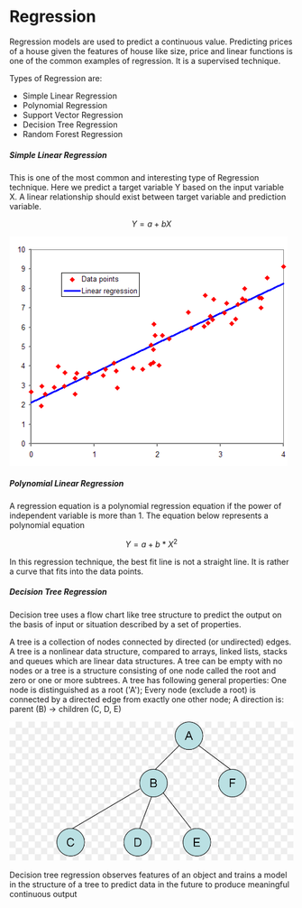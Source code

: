# Regression

Regression models are used to predict a continuous value. Predicting prices of a house given the features of house like size, price and linear functions is one of the common examples of regression. It is a supervised technique.

Types of Regression are:

 - Simple Linear Regression
 - Polynomial Regression
 - Support Vector Regression
 - Decision Tree Regression
 - Random Forest Regression

##### Simple Linear Regression

This is one of the most common and interesting type of Regression technique. Here we predict a target variable Y based on the input variable X. A linear relationship should exist between target variable and prediction variable.

$$Y = a + bX$$

![Simple regression](simple_regression.png)


##### Polynomial Linear Regression

A regression equation is a polynomial regression equation if the power of independent variable is more than 1. The equation below represents a polynomial equation

$$Y=a+b*X^2$$

In this regression technique, the best fit line is not a straight line. It is rather a curve that fits into the data points.

##### Decision Tree Regression

Decision tree uses a flow chart like tree structure to predict the output on the basis of input or situation described by a set of properties.

A tree is a collection of nodes connected by directed (or undirected) edges. A tree is a nonlinear data structure, compared to arrays, linked lists, stacks and queues which are linear data structures. A tree can be empty with no nodes or a tree is a structure consisting of one node called the root and zero or one or more subtrees. A tree has following general properties: 
One node is distinguished as a root ('A'); 
Every node (exclude a root) is connected by a directed edge from exactly one other node; A direction is: parent (B) -> children (C, D, E)

![Tree structure](tree_structure.jpg)

Decision tree regression observes features of an object and trains a model in the structure of a tree to predict data in the future to produce meaningful continuous output

